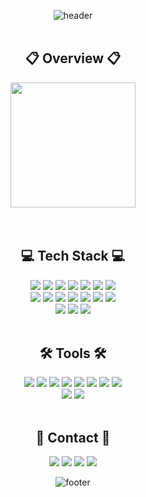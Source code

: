 <div align="center">
    
![header](https://capsule-render.vercel.app/api?type=cylinder&color=00A9FF&height=100&section=header&text=Welcome%20to%20Seungzzok's%20Github!&fontSize=30&fontColor=ffffff&animation=fadeIn)
<br>
<br>

## 📋 Overview 📋
<img height="200px" src="https://github-readme-stats.vercel.app/api?username=seungzzok&show_icons=true&theme=default"/>
<br>
<br>
<br>

## 💻 Tech Stack 💻
<img src="https://img.shields.io/badge/React-61DAFB?style=flat&logo=react&logoColor=white"/>
<img src="https://img.shields.io/badge/Next-000000?style=flat&logo=nextdotjs&logoColor=white"/>
<img src="https://img.shields.io/badge/HTML-E34F26?style=flat&logo=HTML5&logoColor=white"/>
<img src="https://img.shields.io/badge/CSS-1572B6?style=flat&logo=CSS3&logoColor=white"/>
<img src="https://img.shields.io/badge/JavaScript-F7DF1E?style=flat&logo=JavaScript&logoColor=white"/> 
<img src="https://img.shields.io/badge/TypeScript-3178C6?style=flat&logo=TypeScript&logoColor=white"/> 
<img src="https://img.shields.io/badge/Kotlin-7F52FF?style=flat&logo=kotlin&logoColor=white"/> 
<br>

<img src="https://img.shields.io/badge/StyledComponents-DB7093?style=flat&logo=StyledComponents&logoColor=white"/>  
<img src="https://img.shields.io/badge/Tailwind-06B6D4?style=flat&logo=TailwindCSS&logoColor=white"/> 
<img src="https://img.shields.io/badge/Recoil-0075EB?style=flat&logo=Recoil&logoColor=white"/> 
<img src="https://img.shields.io/badge/Axios-5A29E4?style=flat&logo=axios&logoColor=white"/> 
<img src="https://img.shields.io/badge/Graphql-E10098?style=flat&logo=graphql&logoColor=white"/> 
<img src="https://img.shields.io/badge/Npm-CB3837?style=flat&logo=npm&logoColor=white"/> 
<img src="https://img.shields.io/badge/Yarn-2C8EBB?style=flat&logo=yarn&logoColor=white"/> 
<br>

<img src="https://img.shields.io/badge/ESLint-4B32C3?style=flat&logo=ESLint&logoColor=white"/> 
<img src="https://img.shields.io/badge/Prettier-F7B93E?style=flat&logo=prettier&logoColor=white"/> 
<img src="https://img.shields.io/badge/Vercel-000000?style=flat&logo=vercel&logoColor=white"/> 
<br>
<br>

## 🛠️ Tools 🛠️
<img src="https://img.shields.io/badge/Git-F05032?style=flat&logo=git&logoColor=white">
<img src="https://img.shields.io/badge/Github-181717?style=flat&logo=github&logoColor=white">
<img src="https://img.shields.io/badge/GitLab-FC6D26?style=flat&logo=GitLab&logoColor=white">
<img src="https://img.shields.io/badge/Notion-000000?style=flat&logo=notion&logoColor=white">
<img src="https://img.shields.io/badge/Discord-5865F2?style=flat&logo=Discord&logoColor=white">
<img src="https://img.shields.io/badge/Slack-4A154B?style=flat&logo=Slack&logoColor=white">
<img src="https://img.shields.io/badge/Figma-F24E1E?style=flat&logo=figma&logoColor=white">
<img src="https://img.shields.io/badge/Swagger-85EA2D?style=flat-square&logo=Swagger&logoColor=white"/> 
<br>

<img src="https://img.shields.io/badge/Visual Studio Code-007ACC?style=flat&logo=Visual%20Studio%20Code&logoColor=white">
<img src="https://img.shields.io/badge/Android Studio-3DDC84?style=flat&logo=Android Studio&logoColor=white">
<br>
<br>


## 💌 Contact 💌
<a href="mailto:kimmyunghwan0314@gmail.com"><img src="https://img.shields.io/badge/Gmail-d14836?style=flat&logo=Gmail&logoColor=white&link=mailto:tokykj515@gmail.com"/></a>
<a href="mailto:ki2684@naver.com"><img src="https://img.shields.io/badge/Naver-03C75A?style=flat&logo=Naver&logoColor=white&link=mailto:tokykj515@naver.com"/></a>
<img src="https://img.shields.io/badge/KakaoTalk-FFCD00?style=flat&logoColor=white&logo=KakaoTalk">
<a href="https://www.instagram.com"><img src="https://img.shields.io/badge/Instagram-E4405F?style=flat&logo=Instagram&logoColor=white"></a>

![footer](https://capsule-render.vercel.app/api?type=Waving&color=00A9FF&height=80&section=footer)

</div>
